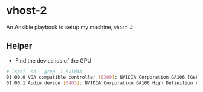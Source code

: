 # vhost-2

An Ansible playbook to setup my machine, `vhost-2`

## Helper
- Find the device ids of the GPU
```bash
# lspci -nn | grep -i nvidia
01:00.0 VGA compatible controller [0300]: NVIDIA Corporation GA106 [GeForce RTX 3060 Lite Hash Rate] [10de:2504] (rev a1)
01:00.1 Audio device [0403]: NVIDIA Corporation GA106 High Definition Audio Controller [10de:228e] (rev a1)
```